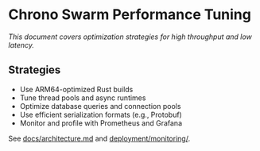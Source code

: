 # Chrono Swarm Performance Tuning

_This document covers optimization strategies for high throughput and low latency._

## Strategies
- Use ARM64-optimized Rust builds
- Tune thread pools and async runtimes
- Optimize database queries and connection pools
- Use efficient serialization formats (e.g., Protobuf)
- Monitor and profile with Prometheus and Grafana

See [docs/architecture.md](architecture.md) and [deployment/monitoring/](../deployment/monitoring/).
